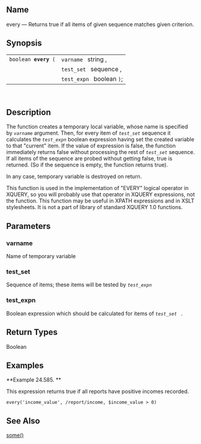 <div id="xpf_every" class="refentry">

<div class="titlepage">

</div>

<div class="refnamediv">

## Name

every — Returns true if all items of given sequence matches given
criterion.

</div>

<div class="refsynopsisdiv">

## Synopsis

<div id="xpf_syn_every" class="funcsynopsis">

|                           |                           |
|---------------------------|---------------------------|
| `boolean `**`every`**` (` | `varname ` string ,       |
|                           | `test_set ` sequence ,    |
|                           | `test_expn ` boolean `)`; |

<div class="funcprototype-spacer">

 

</div>

</div>

</div>

<div id="xpf_desc_every" class="refsect1">

## Description

The function creates a temporary local variable, whose name is specified
by *`varname`* argument. Then, for every item of *`test_set`* sequence
it calculates the *`test_expn`* boolean expression having set the
created variable to that "current" item. If the value of expression is
false, the function immediately returns false without processing the
rest of *`test_set`* sequence. If all items of the sequence are probed
without getting false, true is returned. (So if the sequence is empty,
the function returns true).

In any case, temporary variable is destroyed on return.

This function is used in the implementation of "EVERY" logical operator
in XQUERY, so you will probably use that operator in XQUERY expressions,
not the function. This function may be useful in XPATH expressions and
in XSLT stylesheets. It is not a part of library of standard XQUERY 1.0
functions.

</div>

<div id="xpf_params_every" class="refsect1">

## Parameters

<div id="id127163" class="refsect2">

### varname

Name of temporary variable

</div>

<div id="id127166" class="refsect2">

### test_set

Sequence of items; these items will be tested by *`test_expn `*

</div>

<div id="id127170" class="refsect2">

### test_expn

Boolean expression which should be calculated for items of *`test_set `*
.

</div>

</div>

<div id="xpf_ret_every" class="refsect1">

## Return Types

Boolean

</div>

<div id="xpf_examples_every" class="refsect1">

## Examples

<div id="xpf_ex_every" class="example">

**Example 24.585. **

<div class="example-contents">

This expression returns true if all reports have positive incomes
recorded.

``` screen
every('income_value', /report/income, $income_value > 0)
```

</div>

</div>

  

</div>

<div id="xpf_seealso_every" class="refsect1">

## See Also

<a href="xpf_some.html" class="link" title="some">some()</a>

</div>

</div>
